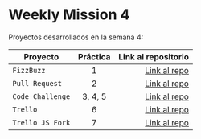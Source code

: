 # Weekly Mission 4
Proyectos desarrollados en la semana 4:

| Proyecto | Práctica | Link al repositorio |
| ------------- |:-------------:| -----:|
|`FizzBuzz`|1|[Link al repo](https://github.com/hA1nn-dot/FizzBuzz-refactoring)|
|`Pull Request`|2|[Link al repo](https://github.com/LaunchX-InnovaccionVirtual/MissionNodeJS)|
|`Code Challenge`|3, 4, 5|[Link al repo](https://github.com/LaunchX-InnovaccionVirtual/MissionNodeJS)|
|`Trello`|6|[Link al repo](https://github.com/LaunchX-InnovaccionVirtual/MissionNodeJS)|
|`Trello JS Fork`|7|[Link al repo](https://github.com/LaunchX-InnovaccionVirtual/MissionNodeJS)|
